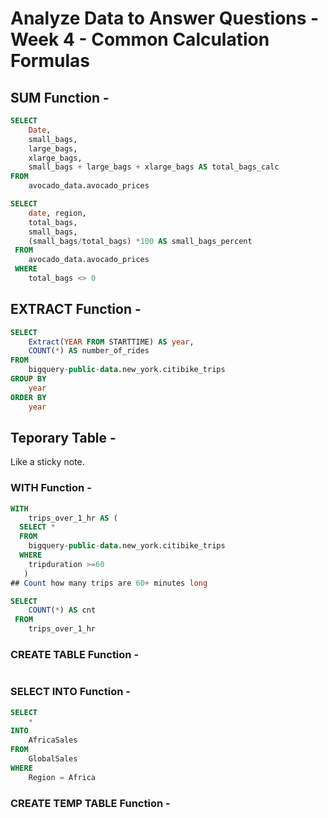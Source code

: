 # Analyze Data to Answer Questions - Week 4 - Common Calculation Formulas

## SUM Function - 
``` SQL
SELECT
    Date, 
    small_bags,
    large_bags, 
    xlarge_bags, 
    small_bags + large_bags + xlarge_bags AS total_bags_calc
FROM
    avocado_data.avocado_prices
```
```SQL
SELECT 
    date, region, 
    total_bags, 
    small_bags,
    (small_bags/total_bags) *100 AS small_bags_percent
 FROM
    avocado_data.avocado_prices
 WHERE
    total_bags <> 0
```

## EXTRACT Function - 
```SQL
SELECT
    Extract(YEAR FROM STARTTIME) AS year, 
    COUNT(*) AS number_of_rides
FROM
    bigquery-public-data.new_york.citibike_trips
GROUP BY
    year
ORDER BY 
    year
```
## Teporary Table -
Like a sticky note. 

### WITH Function - 

```SQL
WITH 
    trips_over_1_hr AS (
  SELECT *
  FROM
    bigquery-public-data.new_york.citibike_trips
  WHERE 
    tripduration >=60
   )
## Count how many trips are 60+ minutes long

SELECT
    COUNT(*) AS cnt
 FROM
    trips_over_1_hr
```

### CREATE TABLE Function - 
```SQL

```
### SELECT INTO Function - 
```SQL
SELECT 
    *
INTO
    AfricaSales
FROM 
    GlobalSales
WHERE
    Region = Africa
```

### CREATE TEMP TABLE Function - 
```SQL

```


